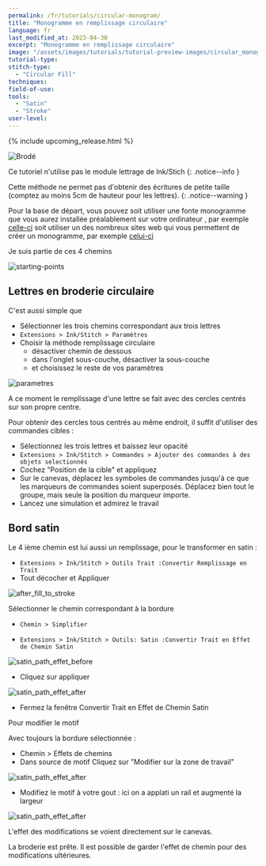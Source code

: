 ```yaml
---
permalink: /fr/tutorials/circular-monogram/
title: "Monogramme en remplissage circulaire"
language: fr
last_modified_at: 2023-04-30
excerpt: "Monogramme en remplissage circulaire"
image: "/assets/images/tutorials/tutorial-preview-images/circular_monogram.jpg"
tutorial-type:
stitch-type:
  - "Circular Fill"
techniques:
field-of-use:
tools:
  - "Satin"
  - "Stroke"
user-level:
---
```


{% include upcoming_release.html %}

![Brodé](/assets/images/tutorials/tutorial-preview-images/circular_monogram.jpg)

Ce tutoriel n'utilise pas le module lettrage de Ink/Stich
{: .notice--info }

Cette méthode ne permet pas d'obtenir des écritures de petite taille (comptez au moins 5cm de hauteur pour les lettres).
{: .notice--warning }

Pour la base de départ, vous pouvez soit utiliser une fonte monogramme que vous aurez installée préalablement sur votre ordinateur , par exemple 
[celle-ci](https://www.dafont.com/round-monogram.font) soit utiliser un des nombreux sites web qui vous permettent de créer un monogramme, par exemple
[celui-ci](https://www.makemonogram.com/monogram-maker)

Je suis partie de ces 4 chemins

![starting-points](/assets/images/tutorials/circular_monogram/starting-point.jpg)

 ## Lettres en broderie circulaire

C'est aussi simple que 

* Sélectionner les trois chemins correspondant aux trois lettres 
* `Extensions > Ink/Stitch > Paramètres`
* Choisir la méthode remplissage circulaire
  *  désactiver chemin de dessous
  *  dans l'onglet sous-couche, désactiver la sous-couche
  *  et choisissez le reste de vos paramètres

![parametres](/assets/images/tutorials/circular_monogram/parametres.jpg)

A ce moment le remplissage d'une lettre se fait avec des cercles centrés sur son propre centre.

Pour obtenir des cercles tous centrés au même endroit, il suffit d'utiliser des commandes cibles :

*  Sélectionnez les trois lettres et baissez leur opacité 
* `Extensions > Ink/Stitch > Commandes > Ajouter des commandes à des objets selectionnés`
*  Cochez "Position de la cible" et appliquez
*  Sur le canevas, déplacez les symboles de commandes jusqu'à ce que les marqueurs de commandes soient superposés. Déplacez bien tout le groupe, 
mais seule la position du marqueur importe.
*  Lancez une simulation et admirez le travail
 
 ## Bord satin
 
 Le 4 ième chemin est lui aussi un remplissage, pour le transformer en satin :
 
 * `Extensions > Ink/Stitch > Outils Trait :Convertir Remplissage en Trait`
 * Tout décocher et Appliquer
 
 ![after_fill_to_stroke](/assets/images/tutorials/circular_monogram/fill_to_stroke.jpg)
 
 Sélectionner le chemin correspondant à la bordure
 
 * `Chemin > Simplifier`
 
 * `Extensions > Ink/Stitch > Outils: Satin :Convertir Trait en Effet de Chemin Satin`

 ![satin_path_effet_before](/assets/images/tutorials/circular_monogram/satin_path_effect_before.jpg)
 
 * Cliquez sur appliquer
 
  ![satin_path_effet_after](/assets/images/tutorials/circular_monogram/satin_path_effect_after.jpg)
  
  * Fermez la fenêtre Convertir Trait en Effet de Chemin Satin

Pour modifier le motif

Avec toujours la bordure sélectionnée :
 
 * Chemin > Effets de chemins
 * Dans source de motif Cliquez sur "Modifier sur la zone de travail"

 ![satin_path_effet_after](/assets/images/tutorials/circular_monogram/changer_motif.jpg)
 
 * Modifiez le motif à votre gout : ici on a applati un rail et augmenté la largeur

![satin_path_effet_after](/assets/images/tutorials/circular_monogram/modifier_motif_after.jpg)

L'effet des modifications se voient directement sur le canevas.

La broderie est prête. Il est possible de garder l'effet de chemin pour des modifications ultérieures.
 
  

 
 

 
 
  









